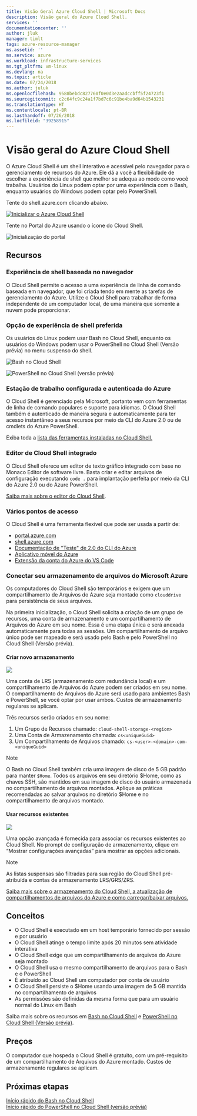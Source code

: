 ```yaml
---
title: Visão Geral Azure Cloud Shell | Microsoft Docs
description: Visão geral do Azure Cloud Shell.
services: ''
documentationcenter: ''
author: jluk
manager: timlt
tags: azure-resource-manager
ms.assetid: ''
ms.service: azure
ms.workload: infrastructure-services
ms.tgt_pltfrm: vm-linux
ms.devlang: na
ms.topic: article
ms.date: 07/24/2018
ms.author: juluk
ms.openlocfilehash: 9588bebdc827760f0e0d3e2aadccbff5f24723f1
ms.sourcegitcommit: c2c64fc9c24a1f7bd7c6c91be4ba9d64b1543231
ms.translationtype: HT
ms.contentlocale: pt-BR
ms.lasthandoff: 07/26/2018
ms.locfileid: "39258915"
---
```

# <a name="overview-of-azure-cloud-shell"></a>Visão geral do Azure Cloud Shell
O Azure Cloud Shell é um shell interativo e acessível pelo navegador para o gerenciamento de recursos do Azure.
Ele dá a você a flexibilidade de escolher a experiência de shell que melhor se adequa ao modo como você trabalha.
Usuários do Linux podem optar por uma experiência com o Bash, enquanto usuários do Windows podem optar pelo PowerShell.

Tente do shell.azure.com clicando abaixo.

[![](https://shell.azure.com/images/launchcloudshell.png "Inicializar o Azure Cloud Shell")](https://shell.azure.com)

Tente no Portal do Azure usando o ícone do Cloud Shell.

![Inicialização do portal](media/overview/portal-launch-icon.png)

## <a name="features"></a>Recursos
### <a name="browser-based-shell-experience"></a>Experiência de shell baseada no navegador
O Cloud Shell permite o acesso a uma experiência de linha de comando baseada em navegador, que foi criada tendo em mente as tarefas de gerenciamento do Azure.
Utilize o Cloud Shell para trabalhar de forma independente de um computador local, de uma maneira que somente a nuvem pode proporcionar.

### <a name="choice-of-preferred-shell-experience"></a>Opção de experiência de shell preferida
Os usuários do Linux podem usar Bash no Cloud Shell, enquanto os usuários do Windows podem usar o PowerShell no Cloud Shell (Versão prévia) no menu suspenso do shell.

![Bash no Cloud Shell](media/overview/overview-bash-pic.png)

![PowerShell no Cloud Shell (versão prévia)](media/overview/overview-ps-pic.png)

### <a name="authenticated-and-configured-azure-workstation"></a>Estação de trabalho configurada e autenticada do Azure
O Cloud Shell é gerenciado pela Microsoft, portanto vem com ferramentas de linha de comando populares e suporte para idiomas. O Cloud Shell também é autenticado de maneira segura e automaticamente para ter acesso instantâneo a seus recursos por meio da CLI do Azure 2.0 ou de cmdlets do Azure PowerShell.

Exiba toda a [lista das ferramentas instaladas no Cloud Shell.](features.md#tools)

### <a name="integrated-cloud-shell-editor"></a>Editor de Cloud Shell integrado
O Cloud Shell oferece um editor de texto gráfico integrado com base no Monaco Editor de software livre. Basta criar e editar arquivos de configuração executando `code .` para implantação perfeita por meio da CLI do Azure 2.0 ou do Azure PowerShell.

[Saiba mais sobre o editor do Cloud Shell](using-cloud-shell-editor.md).

### <a name="multiple-access-points"></a>Vários pontos de acesso
O Cloud Shell é uma ferramenta flexível que pode ser usada a partir de:
* [portal.azure.com](https://portal.azure.com)
* [shell.azure.com](https://shell.azure.com)
* [Documentação de "Teste" de 2.0 do CLI do Azure](https://docs.microsoft.com/cli/azure?view=azure-cli-latest)
* [Aplicativo móvel do Azure](https://azure.microsoft.com/features/azure-portal/mobile-app/)
* [Extensão da conta do Azure do VS Code](https://marketplace.visualstudio.com/items?itemName=ms-vscode.azure-account)

### <a name="connect-your-microsoft-azure-files-storage"></a>Conectar seu armazenamento de arquivos do Microsoft Azure
Os computadores do Cloud Shell são temporários e exigem que um compartilhamento de Arquivos do Azure seja montado como `clouddrive` para persistência de seus arquivos.

Na primeira inicialização, o Cloud Shell solicita a criação de um grupo de recursos, uma conta de armazenamento e um compartilhamento de Arquivos do Azure em seu nome. Essa é uma etapa única e será anexada automaticamente para todas as sessões. Um compartilhamento de arquivo único pode ser mapeado e será usado pelo Bash e pelo PowerShell no Cloud Shell (Versão prévia).

#### <a name="create-new-storage"></a>Criar novo armazenamento
![](media/overview/basic-storage.png)

Uma conta de LRS (armazenamento com redundância local) e um compartilhamento de Arquivos do Azure podem ser criados em seu nome. O compartilhamento de Arquivos do Azure será usado para ambientes Bash e PowerShell, se você optar por usar ambos. Custos de armazenamento regulares se aplicam.

Três recursos serão criados em seu nome:
1. Um Grupo de Recursos chamado: `cloud-shell-storage-<region>`
2. Uma Conta de Armazenamento chamada: `cs<uniqueGuid>`
3. Um Compartilhamento de Arquivos chamado: `cs-<user>-<domain>-com-<uniqueGuid>`

> [!Note]
> O Bash no Cloud Shell também cria uma imagem de disco de 5 GB padrão para manter `$Home`. Todos os arquivos em seu diretório $Home, como as chaves SSH, são mantidos em sua imagem de disco do usuário armazenada no compartilhamento de arquivos montados. Aplique as práticas recomendadas ao salvar arquivos no diretório $Home e no compartilhamento de arquivos montado.

#### <a name="use-existing-resources"></a>Usar recursos existentes
![](media/overview/advanced-storage.png)

Uma opção avançada é fornecida para associar os recursos existentes ao Cloud Shell.
No prompt de configuração de armazenamento, clique em “Mostrar configurações avançadas” para mostrar as opções adicionais.

> [!Note]
> As listas suspensas são filtradas para sua região do Cloud Shell pré-atribuída e contas de armazenamento LRS/GRS/ZRS.

[Saiba mais sobre o armazenamento do Cloud Shell, a atualização de compartilhamentos de arquivos do Azure e como carregar/baixar arquivos.](persisting-shell-storage.md)

## <a name="concepts"></a>Conceitos
* O Cloud Shell é executado em um host temporário fornecido por sessão e por usuário
* O Cloud Shell atinge o tempo limite após 20 minutos sem atividade interativa
* O Cloud Shell exige que um compartilhamento de arquivos do Azure seja montado
* O Cloud Shell usa o mesmo compartilhamento de arquivos para o Bash e o PowerShell
* É atribuído ao Cloud Shell um computador por conta de usuário
* O Cloud Shell persiste o $Home usando uma imagem de 5 GB mantida no compartilhamento de arquivos
* As permissões são definidas da mesma forma que para um usuário normal do Linux em Bash

Saiba mais sobre os recursos em [Bash no Cloud Shell](features.md) e [PowerShell no Cloud Shell (Versão prévia)](features-powershell.md).

## <a name="pricing"></a>Preços
O computador que hospeda o Cloud Shell é gratuito, com um pré-requisito de um compartilhamento de Arquivos do Azure montado. Custos de armazenamento regulares se aplicam.

## <a name="next-steps"></a>Próximas etapas
[Início rápido do Bash no Cloud Shell](quickstart.md) <br>
[Início rápido do PowerShell no Cloud Shell (versão prévia)](quickstart-powershell.md)